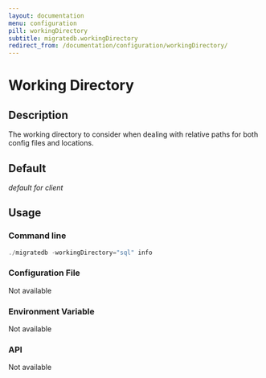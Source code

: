 ```yaml
---
layout: documentation
menu: configuration
pill: workingDirectory
subtitle: migratedb.workingDirectory
redirect_from: /documentation/configuration/workingDirectory/
---
```


# Working Directory

## Description

The working directory to consider when dealing with relative paths for both config files and locations.

## Default

<i>default for client</i>

## Usage

### Command line

```powershell
./migratedb -workingDirectory="sql" info
```

### Configuration File

Not available

### Environment Variable

Not available

### API

Not available
